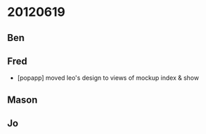 # 20120619

## Ben



## Fred
- [popapp] moved leo's design to views of mockup index & show



## Mason



## Jo